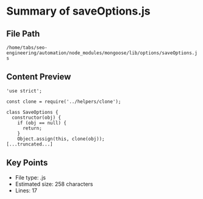 # Summary of saveOptions.js
  
## File Path
`/home/tabs/seo-engineering/automation/node_modules/mongoose/lib/options/saveOptions.js`

## Content Preview
```
'use strict';

const clone = require('../helpers/clone');

class SaveOptions {
  constructor(obj) {
    if (obj == null) {
      return;
    }
    Object.assign(this, clone(obj));
[...truncated...]
```

## Key Points
- File type: .js
- Estimated size: 258 characters
- Lines: 17
